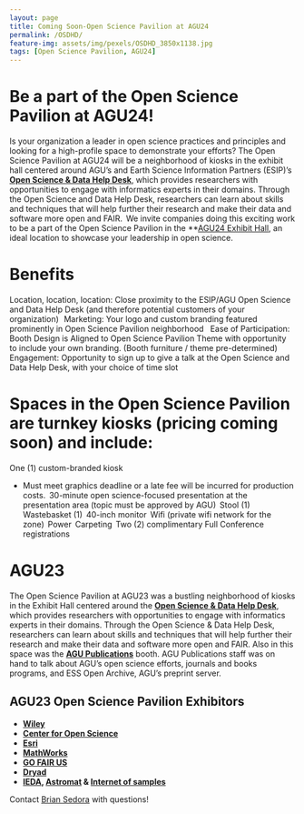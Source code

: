 ```yaml
---
layout: page
title: Coming Soon-Open Science Pavilion at AGU24
permalink: /OSDHD/
feature-img: assets/img/pexels/OSDHD_3850x1138.jpg
tags: [Open Science Pavilion, AGU24]
---
```


# Be a part of the Open Science Pavilion at AGU24! 

Is your organization a leader in open science practices and principles and looking for a high-profile space to demonstrate your efforts? The Open Science Pavilion at AGU24 will be a neighborhood of kiosks in the exhibit hall centered around AGU’s and Earth Science Information Partners (ESIP)’s **[Open Science & Data Help Desk](https://www.esipfed.org/data-help-desk)**, which provides researchers with opportunities to engage with informatics experts in their domains. Through the Open Science and Data Help Desk, researchers can learn about skills and techniques that will help further their research and make their data and software more open and FAIR.  We invite companies doing this exciting work to be a part of the Open Science Pavilion in the **[AGU24 Exhibit Hall](https://www.agu.org/annual-meeting), an ideal location to showcase your leadership in open science.  

# Benefits 
Location, location, location: Close proximity to the ESIP/AGU Open Science and Data Help Desk (and therefore potential customers of your organization)   
Marketing: Your logo and custom branding featured prominently in Open Science Pavilion neighborhood    
Ease of Participation: Booth Design is Aligned to Open Science Pavilion Theme with opportunity to include your own branding. (Booth furniture / theme pre-determined) 
Engagement: Opportunity to sign up to give a talk at the Open Science and Data Help Desk, with your choice of time slot    
 
# Spaces in the Open Science Pavilion are turnkey kiosks (pricing coming soon) and include:  
One (1) custom-branded kiosk 
* Must meet graphics deadline or a late fee will be incurred for production costs.  
30-minute open science-focused presentation at the presentation area (topic must be approved by AGU)  
Stool (1)  
Wastebasket (1)  
40-inch monitor 
Wifi (private wifi network for the zone)  
Power  
Carpeting  
Two (2) complimentary Full Conference registrations  


# AGU23 

The Open Science Pavilion at AGU23 was a bustling neighborhood of kiosks in the Exhibit Hall centered around the **[Open Science & Data Help Desk](https://www.esipfed.org/data-help-desk)**, which provides researchers with opportunities to engage with informatics experts in their domains. Through the Open Science & Data Help Desk, researchers can learn about skills and techniques that will help further their research and make their data and software more open and FAIR. Also in this space was the **[AGU Publications](https://www.agu.org/publish)** booth. AGU Publications staff was on hand to talk about AGU’s open science efforts, journals and books programs, and ESS Open Archive, AGU’s preprint server. 


## AGU23 Open Science Pavilion Exhibitors ##
- **[Wiley](https://www.wiley.com/en-us)**    
- **[Center for Open Science](https://www.cos.io/)** 
- **[Esri](https://www.esri.com/en-us/home)** 
- **[MathWorks](https://www.mathworks.com/)**
- **[GO FAIR US](https://www.gofair.us/)**
- **[Dryad](https://datadryad.org/stash)**
- **[IEDA](https://www.iedadata.org/), [Astromat](https://www.astromat.org/) &  [Internet of samples](https://isamplesorg.github.io/home/)**





Contact [Brian Sedora](mailto:bsedora@agu.org) with questions!
